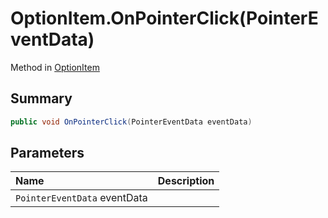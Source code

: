 # OptionItem.OnPointerClick(PointerEventData)

Method in [OptionItem](/docs/api/csharp/yarn.unity.optionitem.md)

## Summary



```csharp
public void OnPointerClick(PointerEventData eventData)
```

## Parameters

|Name|Description|
|:---|:---|
|`PointerEventData` eventData||

